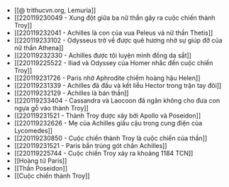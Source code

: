 - [[@ trithucvn.org, Lemuria]]
- [[220119230049 - Xung đột giữa ba nữ thần gây ra cuộc chiến thành Troy]]
- [[220119232041 - Achilles là con của vua Peleus và nữ thần Thetis]]
- [[220119233102 - Odysseus trở về được quê hương nhờ sự giúp đỡ của nữ thần Athena]]
- [[220119232330 - Achilles được tôi luyện mình đồng da sắt]]
- [[220119225522 - Iliad và Odyssey của Homer nhắc đến cuộc chiến Troy]]
- [[220119231726 - Paris nhờ Aphrodite chiếm hoàng hậu Helen]]
- [[220119231339 - Achilles đã đấu và kết liễu Hector trong trận tay đôi]]
- [[220119232129 - Achilles là bán thần]]
- [[220119233404 - Cassandra và Laocoon đã ngăn không cho đưa con ngựa gỗ vào thành Troy]]
- [[220119231521 - Thành Troy được xây bởi Apollo và Poseidon]]
- [[220119232626 - Mẹ của Achilles giấu cậu trong cung điện của Lycomedes]]
- [[220119230850 - Cuộc chiến thành Troy là cuộc chiến của thần]]
- [[220119231521 - Paris bắn trúng gót chân Achilles]]
- [[220119225744 - Cuộc chiến Troy xảy ra khoảng 1184 TCN]]
- [[Hoàng tử Paris]]
- [[Thần Poseidon]]
- [[Cuộc chiến thành Troy]]

